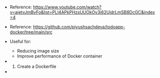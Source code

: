 - Reference: https://www.youtube.com/watch?v=ajetvJmBvFo&list=PLl4APkPHzsUUOkOv3i62UidrLmSB8DcGC&index=4
- Reference: https://github.com/piyushsachdeva/todoapp-docker/tree/main/src

- Useful for:
  - Reducing image size
  - Improve performance of Docker container

- 1. Create a Dockerfile  


-  
